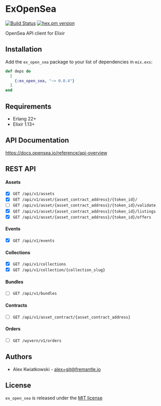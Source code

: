 # ExOpenSea
[![Build Status](https://github.com/fremantle-industries/ex_open_sea/workflows/test/badge.svg?branch=main)](https://github.com/fremantle-industries/ex_open_sea/actions?query=workflow%3Atest)
[![hex.pm version](https://img.shields.io/hexpm/v/ex_open_sea.svg?style=flat)](https://hex.pm/packages/ex_open_sea)

OpenSea API client for Elixir

## Installation

Add the `ex_open_sea` package to your list of dependencies in `mix.exs`:

```elixir
def deps do
  [
    {:ex_open_sea, "~> 0.0.4"}
  ]
end
```

## Requirements

- Erlang 22+
- Elixir 1.13+

## API Documentation

https://docs.opensea.io/reference/api-overview

## REST API

#### Assets

- [x] `GET /api/v1/assets`
- [x] `GET /api/v1/asset/{asset_contract_address}/{token_id}/`
- [ ] `GET /api/v1/asset/{asset_contract_address}/{token_id}/validate`
- [x] `GET /api/v1/asset/{asset_contract_address}/{token_id}/listings`
- [x] `GET /api/v1/asset/{asset_contract_address}/{token_id}/offers`

#### Events

- [x] `GET /api/v1/events`

#### Collections

- [x] `GET /api/v1/collections`
- [x] `GET /api/v1/collection/{collection_slug}`

#### Bundles

- [ ] `GET /api/v1/bundles`

#### Contracts

- [ ] `GET /api/v1/asset_contract/{asset_contract_address}`

#### Orders

- [ ] `GET /wyvern/v1/orders`

## Authors

- Alex Kwiatkowski - alex+git@fremantle.io

## License

`ex_open_sea` is released under the [MIT license](./LICENSE)
